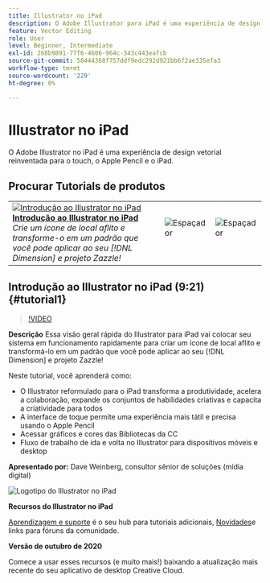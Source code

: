 ```yaml
---
title: Illustrator no iPad
description: O Adobe Illustrator para iPad é uma experiência de design vetorial reinventada para o touch, o Apple Pencil e o iPad
feature: Vector Editing
role: User
level: Beginner, Intermediate
exl-id: 268b9891-77f6-4606-964c-343c443eafcb
source-git-commit: 58444368f757ddf9edc292d921bb6f2ae335efa3
workflow-type: tm+mt
source-wordcount: '229'
ht-degree: 0%

---
```


# Illustrator no iPad

O Adobe Illustrator no iPad é uma experiência de design vetorial reinventada para o touch, o Apple Pencil e o iPad.

## Procurar Tutorials de produtos

<table style="table-layout:fixed">
<tr>
 <td>
   <a href="illustratoripad.md#tutorial1">
      <img alt="Introdução ao Illustrator no iPad" src="../assets/illustrator-iPad_repeat_weinberg_thumbnail.jpg" />
   </a>
    <div>
   <a href="illustratoripad.md#tutorial1"><strong>Introdução ao Illustrator no iPad</strong></a>
    </div>
    <em>Crie um ícone de local aflito e transforme-o em um padrão que você pode aplicar ao seu [!DNL Dimension] e projeto Zazzle!</em>
    <br>
  </td>
  <td>
    <img alt="Espaçador" src="../assets/Whitespacer.png" />
    <div>
    <br>
  </td>
  <td>
    <img alt="Espaçador" src="../assets/Whitespacer.png" />
    <div>
    <br>
  </td>
</tr>
</table>

## Introdução ao Illustrator no iPad (9:21) {#tutorial1}

>[!VIDEO](https://video.tv.adobe.com/v/326823?hidetitle=true)

**Descrição**
Essa visão geral rápida do Illustrator para iPad vai colocar seu sistema em funcionamento rapidamente para criar um ícone de local aflito e transformá-lo em um padrão que você pode aplicar ao seu [!DNL Dimension] e projeto Zazzle!

Neste tutorial, você aprenderá como:
* O Illustrator reformulado para o iPad transforma a produtividade, acelera a colaboração, expande os conjuntos de habilidades criativas e capacita a criatividade para todos
* A interface de toque permite uma experiência mais tátil e precisa usando o Apple Pencil
* Acessar gráficos e cores das Bibliotecas da CC
* Fluxo de trabalho de ida e volta no Illustrator para dispositivos móveis e desktop

**Apresentado por:**
Dave Weinberg, consultor sênior de soluções (mídia digital)

![Logotipo do Illustrator no iPad](../assets/ai_appicon_96.png)

**Recursos do Illustrator no iPad**

[Aprendizagem e suporte](https://helpx.adobe.com/support/illustrator.html) é o seu hub para tutoriais adicionais, [Novidades](https://helpx.adobe.com/illustrator/using/whats-new/mobile-2021.html)e links para fóruns da comunidade.

**Versão de outubro de 2020**

Comece a usar esses recursos (e muito mais!) baixando a atualização mais recente do seu aplicativo de desktop Creative Cloud.
